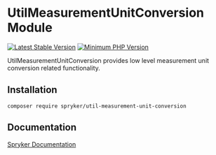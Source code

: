# UtilMeasurementUnitConversion Module
[![Latest Stable Version](https://poser.pugx.org/spryker/util-measurement-unit-conversion/v/stable.svg)](https://packagist.org/packages/spryker/util-measurement-unit-conversion)
[![Minimum PHP Version](https://img.shields.io/badge/php-%3E%3D%208.3-8892BF.svg)](https://php.net/)

UtilMeasurementUnitConversion provides low level measurement unit conversion related functionality.

## Installation

```
composer require spryker/util-measurement-unit-conversion
```

## Documentation

[Spryker Documentation](https://docs.spryker.com)
